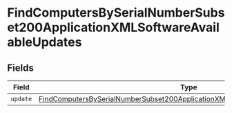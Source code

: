 # FindComputersBySerialNumberSubset200ApplicationXMLSoftwareAvailableUpdates


## Fields

| Field                                                                                                                                                                                           | Type                                                                                                                                                                                            | Required                                                                                                                                                                                        | Description                                                                                                                                                                                     |
| ----------------------------------------------------------------------------------------------------------------------------------------------------------------------------------------------- | ----------------------------------------------------------------------------------------------------------------------------------------------------------------------------------------------- | ----------------------------------------------------------------------------------------------------------------------------------------------------------------------------------------------- | ----------------------------------------------------------------------------------------------------------------------------------------------------------------------------------------------- |
| `update`                                                                                                                                                                                        | [FindComputersBySerialNumberSubset200ApplicationXMLSoftwareAvailableUpdatesUpdate](../../models/operations/findcomputersbyserialnumbersubset200applicationxmlsoftwareavailableupdatesupdate.md) | :heavy_minus_sign:                                                                                                                                                                              | N/A                                                                                                                                                                                             |